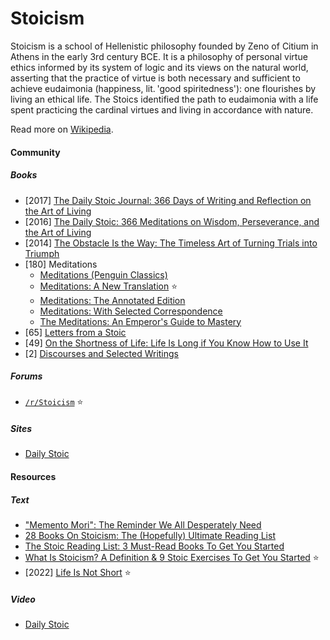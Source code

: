 # Stoicism

Stoicism is a school of Hellenistic philosophy founded by Zeno of Citium in Athens in the early 3rd century BCE. It is a philosophy of personal virtue ethics informed by its system of logic and its views on the natural world, asserting that the practice of virtue is both necessary and sufficient to achieve eudaimonia (happiness, lit. 'good spiritedness'): one flourishes by living an ethical life. The Stoics identified the path to eudaimonia with a life spent practicing the cardinal virtues and living in accordance with nature.

Read more on [Wikipedia](https://en.wikipedia.org/wiki/Stoicism).

#### Community

##### Books
- [2017] [The Daily Stoic Journal: 366 Days of Writing and Reflection on the Art of Living](https://www.goodreads.com/book/show/36517689-the-daily-stoic-journal)
- [2016] [The Daily Stoic: 366 Meditations on Wisdom, Perseverance, and the Art of Living](https://www.goodreads.com/book/show/29093292-the-daily-stoic)
- [2014] [The Obstacle Is the Way: The Timeless Art of Turning Trials into Triumph](https://www.goodreads.com/book/show/18668059-the-obstacle-is-the-way)
- [180] Meditations
    - [Meditations (Penguin Classics)](https://www.goodreads.com/book/show/30659.Meditations)
    - [Meditations: A New Translation](https://www.goodreads.com/book/show/60103459-meditations) ⭐
    - [Meditations: The Annotated Edition](https://www.goodreads.com/book/show/58950970-meditations)
    - [Meditations: With Selected Correspondence](https://www.goodreads.com/book/show/10429637-meditations)
    - [The Meditations: An Emperor's Guide to Mastery](https://www.goodreads.com/book/show/58451610-the-meditations)
- [65] [Letters from a Stoic](https://www.goodreads.com/book/show/97411.Letters_from_a_Stoic)
- [49] [On the Shortness of Life: Life Is Long if You Know How to Use It](https://www.goodreads.com/book/show/97412.On_the_Shortness_of_Life)
- [2] [Discourses and Selected Writings](https://www.goodreads.com/book/show/4143812-discourses-and-selected-writings)

##### Forums
- [`/r/Stoicism`](https://reddit.com/r/Stoicism) ⭐

##### Sites
- [Daily Stoic](https://dailystoic.com)

#### Resources

##### Text
- ["Memento Mori": The Reminder We All Desperately Need](https://dailystoic.com/memento-mori)
- [28 Books On Stoicism: The (Hopefully) Ultimate Reading List](https://dailystoic.com/books-on-stoicism)
- [The Stoic Reading List: 3 Must-Read Books To Get You Started](https://dailystoic.com/stoic-reading-list)
- [What Is Stoicism? A Definition & 9 Stoic Exercises To Get You Started](https://dailystoic.com/what-is-stoicism-a-definition-3-stoic-exercises-to-get-you-started) ⭐
- [2022] [Life Is Not Short](https://dkb.show/post/life-is-not-short) ⭐

##### Video
- [Daily Stoic](https://www.youtube.com/@DailyStoic)
